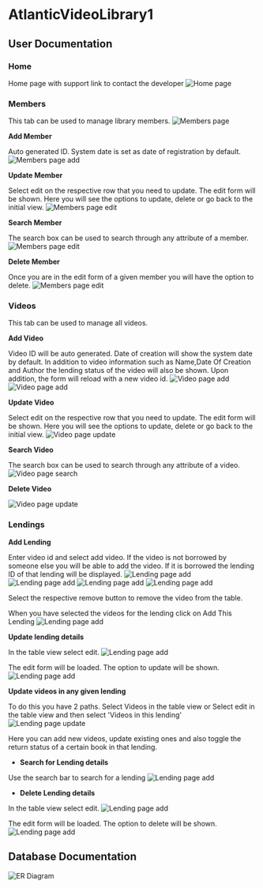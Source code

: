 # AtlanticVideoLibrary1

## User Documentation

### Home

Home page with support link to contact the developer
![Home page](ReadmeResources/HomePage.JPG)

### Members

This tab can be used to manage library members.
![Members page](ReadmeResources/MemberPage.JPG)

**Add Member**

Auto generated ID. System date is set as date of registration by default.
![Members page add](ReadmeResources/MemberPageAdd.JPG)

**Update Member**

Select edit on the respective row that you need to update. 
The edit form will be shown.
Here you will see the options to update, delete or go back to the initial view.
![Members page edit](ReadmeResources/MemberPageEdit.JPG)

**Search Member**

The search box can be used to search through any attribute of a member.
![Members page edit](ReadmeResources/MemberPageSearch.JPG)

**Delete Member**

Once you are in the edit form of a given member you will have the option to delete.
![Members page edit](ReadmeResources/MemberPageDelete.JPG)

### Videos

This tab can be used to manage all videos.

**Add Video**

Video ID will be auto generated.
Date of creation will show the system date by default.
In addition to video information such as Name,Date Of Creation	and Author the lending status of the video will also be shown.
Upon addition, the form will reload with a new video id.
![Video page add](ReadmeResources/VideoPageAdd1.JPG)
![Video page add](ReadmeResources/VideoPageAdd2.JPG)

**Update Video**

Select edit on the respective row that you need to update. 
The edit form will be shown.
Here you will see the options to update, delete or go back to the initial view.
![Video page update](ReadmeResources/VideoPageUpdate.JPG)

**Search Video**

The search box can be used to search through any attribute of a video.
![Video page search](ReadmeResources/VideoPageSearch.JPG)

**Delete Video**

![Video page update](ReadmeResources/VideoPageDelete.JPG)

### Lendings

**Add Lending**

Enter video id and select add video. If the video is not borrowed by someone else
you will be able to add the video. If it is borrowed the lending ID of that 
lending will be displayed.
![Lending page add](ReadmeResources/LendingPageAddVideo1.JPG)
![Lending page add](ReadmeResources/LendingPageAddVideo2.JPG)
![Lending page add](ReadmeResources/LendingPageAddVideo3.JPG)
![Lending page add](ReadmeResources/LendingPageAddVideo4.JPG)

Select the respective remove button to remove the video from the table.

When you have selected the videos for the lending click on Add This Lending
![Lending page add](ReadmeResources/LendingPageAdd.JPG)

**Update lending details**

In the table view select edit.
![Lending page add](ReadmeResources/LendingPageDelete.JPG)

The edit form will be loaded. The option to update will be shown.
![Lending page add](ReadmeResources/LendingPageUpdate.JPG)

**Update videos in any given lending**

To do this you have 2 paths. Select Videos in the table view or
Select edit in the table view and then select 'Videos in this lending'
![Lending page update](ReadmeResources/LendingPageUpdateVideo.JPG)

Here you can add new videos, update existing ones and also toggle the 
return status of a certain book in that lending.

* **Search for Lending details**

Use the search bar to search for a lending
![Lending page add](ReadmeResources/LendingPageSearch.JPG)

* **Delete Lending details**

In the table view select edit.
![Lending page add](ReadmeResources/LendingPageDelete.JPG)

The edit form will be loaded. The option to delete will be shown.
![Lending page add](ReadmeResources/LendingPageDelete2.JPG)

## Database Documentation

![ER Diagram](ReadmeResources/ERDiagram.jpg)



